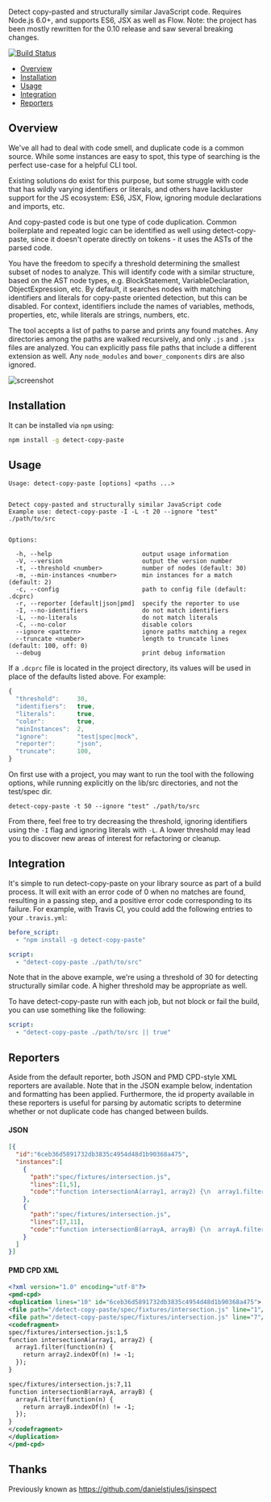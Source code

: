 Detect copy-pasted and structurally similar JavaScript code. Requires Node.js
6.0+, and supports ES6, JSX as well as Flow. Note: the project has been mostly
rewritten for the 0.10 release and saw several breaking changes.

[![Build Status](https://travis-ci.org/detect-copy-paste/detect-copy-paste.svg?branch=master)](https://travis-ci.org/detect-copy-paste/detect-copy-paste)

* [Overview](#overview)
* [Installation](#installation)
* [Usage](#usage)
* [Integration](#integration)
* [Reporters](#reporters)

## Overview

We've all had to deal with code smell, and duplicate code is a common source.
While some instances are easy to spot, this type of searching is the perfect
use-case for a helpful CLI tool.

Existing solutions do exist for this purpose, but some struggle with code
that has wildly varying identifiers or literals, and others have lackluster
support for the JS ecosystem: ES6, JSX, Flow, ignoring module declarations
and imports, etc.

And copy-pasted code is but one type of code duplication. Common boilerplate
and repeated logic can be identified as well using detect-copy-paste, since it
doesn't operate directly on tokens - it uses the ASTs of the parsed code.

You have the freedom to specify a threshold determining the smallest subset of
nodes to analyze. This will identify code with a similar structure, based
on the AST node types, e.g. BlockStatement, VariableDeclaration,
ObjectExpression, etc. By default, it searches nodes with matching identifiers
and literals for copy-paste oriented detection, but this can be disabled.
For context, identifiers include the names of variables, methods, properties,
etc, while literals are strings, numbers, etc.

The tool accepts a list of paths to parse and prints any found matches. Any
directories among the paths are walked recursively, and only `.js` and `.jsx`
files are analyzed. You can explicitly pass file paths that include a different
extension as well. Any `node_modules` and `bower_components` dirs are also
ignored.

![screenshot](https://cloud.githubusercontent.com/assets/817212/24126139/bd151a34-0da2-11e7-94a8-9742279c8566.png)

## Installation

It can be installed via `npm` using:

``` bash
npm install -g detect-copy-paste
```

## Usage

```
Usage: detect-copy-paste [options] <paths ...>


Detect copy-pasted and structurally similar JavaScript code
Example use: detect-copy-paste -I -L -t 20 --ignore "test" ./path/to/src


Options:

  -h, --help                         output usage information
  -V, --version                      output the version number
  -t, --threshold <number>           number of nodes (default: 30)
  -m, --min-instances <number>       min instances for a match (default: 2)
  -c, --config                       path to config file (default: .dcprc)
  -r, --reporter [default|json|pmd]  specify the reporter to use
  -I, --no-identifiers               do not match identifiers
  -L, --no-literals                  do not match literals
  -C, --no-color                     disable colors
  --ignore <pattern>                 ignore paths matching a regex
  --truncate <number>                length to truncate lines (default: 100, off: 0)
  --debug                            print debug information
```

If a `.dcprc` file is located in the project directory, its values will
be used in place of the defaults listed above. For example:

``` javascript
{
  "threshold":     30,
  "identifiers":   true,
  "literals":      true,
  "color":         true,
  "minInstances":  2,
  "ignore":        "test|spec|mock",
  "reporter":      "json",
  "truncate":      100,
}
```

On first use with a project, you may want to run the tool with the following
options, while running explicitly on the lib/src directories, and not the
test/spec dir.

```
detect-copy-paste -t 50 --ignore "test" ./path/to/src
```

From there, feel free to try decreasing the threshold, ignoring identifiers
using the `-I` flag and ignoring literals with `-L`. A lower threshold may lead
you to discover new areas of interest for refactoring or cleanup.

## Integration

It's simple to run detect-copy-paste on your library source as part of a build
process. It will exit with an error code of 0 when no matches are found,
resulting in a passing step, and a positive error code corresponding to its
failure. For example, with Travis CI, you could add the following entries
to your `.travis.yml`:

``` yaml
before_script:
  - "npm install -g detect-copy-paste"

script:
  - "detect-copy-paste ./path/to/src"
```

Note that in the above example, we're using a threshold of 30 for detecting
structurally similar code. A higher threshold may be appropriate as well.

To have detect-copy-paste run with each job, but not block or fail the build, you can
use something like the following:

``` yaml
script:
  - "detect-copy-paste ./path/to/src || true"
```

## Reporters

Aside from the default reporter, both JSON and PMD CPD-style XML reporters are
available. Note that in the JSON example below, indentation and formatting
has been applied. Furthermore, the id property available in these reporters is
useful for parsing by automatic scripts to determine whether or not duplicate
code has changed between builds.

#### JSON

``` json
[{
  "id":"6ceb36d5891732db3835c4954d48d1b90368a475",
  "instances":[
    {
      "path":"spec/fixtures/intersection.js",
      "lines":[1,5],
      "code":"function intersectionA(array1, array2) {\n  array1.filter(function(n) {\n    return array2.indexOf(n) != -1;\n  });\n}"
    },
    {
      "path":"spec/fixtures/intersection.js",
      "lines":[7,11],
      "code":"function intersectionB(arrayA, arrayB) {\n  arrayA.filter(function(n) {\n    return arrayB.indexOf(n) != -1;\n  });\n}"
    }
  ]
}]
```

#### PMD CPD XML

``` xml
<?xml version="1.0" encoding="utf-8"?>
<pmd-cpd>
<duplication lines="10" id="6ceb36d5891732db3835c4954d48d1b90368a475">
<file path="/detect-copy-paste/spec/fixtures/intersection.js" line="1"/>
<file path="/detect-copy-paste/spec/fixtures/intersection.js" line="7"/>
<codefragment>
spec/fixtures/intersection.js:1,5
function intersectionA(array1, array2) {
  array1.filter(function(n) {
    return array2.indexOf(n) != -1;
  });
}

spec/fixtures/intersection.js:7,11
function intersectionB(arrayA, arrayB) {
  arrayA.filter(function(n) {
    return arrayB.indexOf(n) != -1;
  });
}
</codefragment>
</duplication>
</pmd-cpd>
```


## Thanks

Previously known as https://github.com/danielstjules/jsinspect
